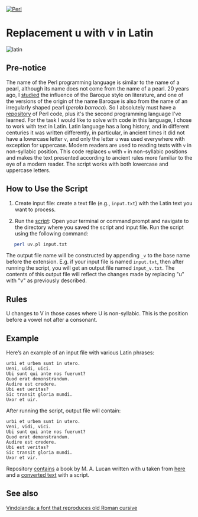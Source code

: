 [![Perl](https://img.shields.io/badge/perl-%2339457E.svg?style=for-the-badge&logo=perl&logoColor=white)](https://github.com/search?q=owner%3Anevmenandr+lang%3APerl+&type=repositories) 

# Replacement u with v in Latin

![latin](https://img.shields.io/badge/latin-language-blue)

## Pre-notice

The name of the Perl programming language is similar to the name of a pearl, although its name does not come from the name of a pearl. 20 years ago, I [studied](http://nevmenandr.net/personalia/thesis.pdf) the influence of the Baroque style on literature, and one of the versions of the origin of the name Baroque is also from the name of an irregularly shaped pearl (*perola barroca*). So I absolutely must have a [repository](https://github.com/nevmenandr/replace_u_with_v) of Perl code, plus it's the second programming language I've learned. For the task I would like to solve with code in this language, I chose to work with text in Latin. Latin language has a long history, and in different centuries it was written differently, in particular, in ancient times it did not have a lowercase letter `v`, and only the letter `u` was used everywhere with exception for uppercase. Modern readers are used to reading texts with `v` in non-syllabic position. This code replaces `u` with `v` in non-syllabic positions and makes the text presented according to ancient rules more familiar to the eye of a modern reader. The script works with both lowercase and uppercase letters.

## How to Use the Script

1. Create input file: create a text file (e.g., `input.txt`) with the Latin text you want to process.

2. Run the [script](./uv.pl): Open your terminal or command prompt and navigate to the directory where you saved the script and input file. Run the script using the following command:

```bash
   perl uv.pl input.txt
```

The output file name will be constructed by appending `_v` to the base name before the extension. E.g. if your input file is named `input.txt`, then after running the script, you will get an output file named `input_v.txt`. The contents of this output file will reflect the changes made by replacing "u" with "v" as previously described.

## Rules

U changes to V in those cases where U is non-syllabic. This is the position before a vowel not after a consonant.

## Example

Here’s an example of an input file with various Latin phrases:

```
urbi et urbem sunt in utero.
Ueni, uidi, uici.
Ubi sunt qui ante nos fuerunt?
Quod erat demonstrandum.
Audire est credere.
Ubi est ueritas?
Sic transit gloria mundi.
Uxor et uir.
```

After running the script, output file will contain:

```
urbi et urbem sunt in utero.
Veni, vidi, vici.
Ubi sunt qui ante nos fuerunt?
Quod erat demonstrandum.
Audire est credere.
Ubi est veritas?
Sic transit gloria mundi.
Uxor et vir.
```

Repository [contains](./input.txt) a book by M. A. Lucan written with u taken from [here](https://www.thelatinlibrary.com/lucan/lucan2.shtml) and a [converted text](./input_v.txt) with a script.

## See also

[Vindolanda: a font that reproduces old Roman cursive](https://nevmenandr.github.io/vindolanda/)
